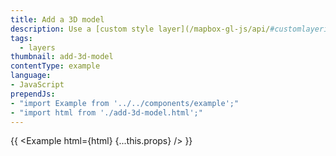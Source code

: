 ```yaml
---
title: Add a 3D model
description: Use a [custom style layer](/mapbox-gl-js/api/#customlayerinterface) with [three.js](https://threejs.org) to add a 3D model to the map.
tags:
  - layers
thumbnail: add-3d-model
contentType: example
language:
- JavaScript
prependJs:
- "import Example from '../../components/example';"
- "import html from './add-3d-model.html';"
---
```


{{ <Example html={html} {...this.props} /> }}
